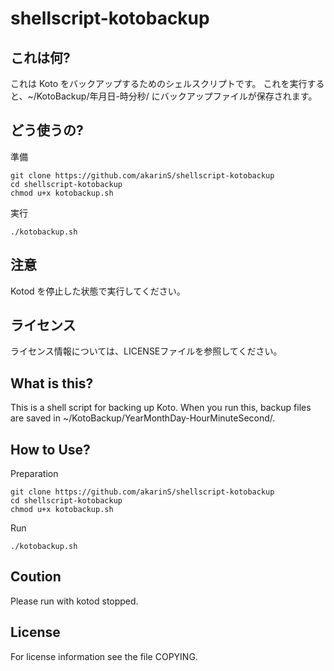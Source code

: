 shellscript-kotobackup
==========

これは何?
----------

これは Koto をバックアップするためのシェルスクリプトです。
これを実行すると、~/KotoBackup/年月日-時分秒/ にバックアップファイルが保存されます。

どう使うの?
----------

準備

    git clone https://github.com/akarinS/shellscript-kotobackup
    cd shellscript-kotobackup
    chmod u+x kotobackup.sh

実行

    ./kotobackup.sh

注意
----------

Kotod を停止した状態で実行してください。

ライセンス
---------

ライセンス情報については、LICENSEファイルを参照してください。


What is this?
----------

This is a shell script for backing up Koto.
When you run this, backup files are saved in ~/KotoBackup/YearMonthDay-HourMinuteSecond/.

How to Use?
----------

Preparation

    git clone https://github.com/akarinS/shellscript-kotobackup
    cd shellscript-kotobackup
    chmod u+x kotobackup.sh

Run

    ./kotobackup.sh

Coution
----------

Please run with kotod stopped.

License
----------

For license information see the file COPYING.
